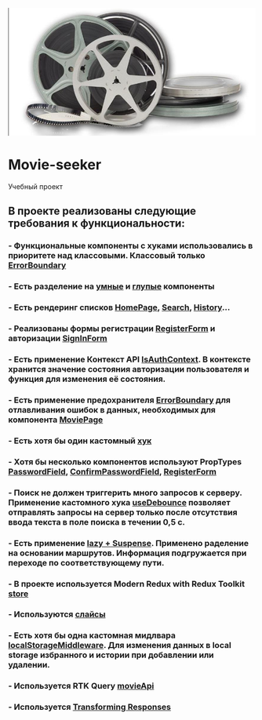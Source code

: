 ![Иллюстрация к проекту](https://github.com/AlekseiTeterin/movie-seeker-app/blob/master/src/images/imageForProject.jpg)
# Movie-seeker

Учебный проект

## В проекте реализованы следующие требования к функциональности:

###  - Функциональные компоненты c хуками использовались в приоритете над классовыми. Классовый только [ErrorBoundary](https://github.com/AlekseiTeterin/movie-seeker-app/blob/master/src/components/ErrorBoundary/ErrorBoundary.jsx)

### - Есть разделение на [умные](https://github.com/AlekseiTeterin/movie-seeker-app/blob/master/src/pages/HistoryPage/HistoryPage.jsx) и [глупые](https://github.com/AlekseiTeterin/movie-seeker-app/blob/master/src/pages/LoginPage/LoginPage.jsx) компоненты

### - Есть рендеринг списков [HomePage](https://github.com/AlekseiTeterin/movie-seeker-app/blob/master/src/pages/HomePage/HomePage.jsx),  [Search](https://github.com/AlekseiTeterin/movie-seeker-app/blob/master/src/components/Search/Search.jsx), [History](https://github.com/AlekseiTeterin/movie-seeker-app/blob/master/src/pages/HistoryPage/HistoryPage.jsx)...

### - Реализованы формы регистрации [RegisterForm](https://github.com/AlekseiTeterin/movie-seeker-app/blob/master/src/components/Forms/RegisterForm.jsx) и авторизации [SignInForm](https://github.com/AlekseiTeterin/movie-seeker-app/blob/master/src/components/Forms/SignInForm.jsx)

### - Есть применение Контекст API [IsAuthContext](https://github.com/AlekseiTeterin/movie-seeker-app/blob/master/src/store/IsAuthContext.js). В контексте хранится значение состояния авторизации пользователя и функция для изменения её состояния.

### - Есть применение предохранителя [ErrorBoundary](https://github.com/AlekseiTeterin/movie-seeker-app/blob/master/src/components/ErrorBoundary/ErrorBoundary.jsx) для отлавливания ошибок в данных, необходимых для компонента [MoviePage](https://github.com/AlekseiTeterin/movie-seeker-app/blob/master/src/pages/MoviePage/MoviePage.jsx) 

### - Есть хотя бы один кастомный [хук](https://github.com/AlekseiTeterin/movie-seeker-app/tree/master/src/hooks)

### - Хотя бы несколько компонентов используют PropTypes [PasswordField](https://github.com/AlekseiTeterin/movie-seeker-app/blob/master/src/components/Forms/FormsComponents/PasswordField.jsx), [ConfirmPasswordField](https://github.com/AlekseiTeterin/movie-seeker-app/blob/master/src/components/Forms/FormsComponents/ConfirmPasswordField.jsx), [RegisterForm](https://github.com/AlekseiTeterin/movie-seeker-app/blob/master/src/components/Forms/RegisterForm.jsx)

### - Поиск не должен триггерить много запросов к серверу. Применение кастомного хука [useDebounce](https://github.com/AlekseiTeterin/movie-seeker-app/blob/master/src/hooks/useDebounce.js) позволяет отправлять запросы на сервер только после отсутствия ввода текста в поле поиска в течении 0,5 с.

### - Есть применение [lazy + Suspense](https://github.com/AlekseiTeterin/movie-seeker-app/blob/master/src/App.js). Применено раделение на основании маршрутов. Информация подгружается при переходе по соответствующему пути. 

### - В проекте используется Modern Redux with Redux Toolkit [store](https://github.com/AlekseiTeterin/movie-seeker-app/blob/master/src/store/index.js)

### - Используются [слайсы](https://github.com/AlekseiTeterin/movie-seeker-app/tree/master/src/store/slices)

### - Есть хотя бы одна кастомная мидлвара [localStorageMiddleware](https://github.com/AlekseiTeterin/movie-seeker-app/blob/master/src/store/localStorageMiddleware.js). Для изменения данных в local storage избранного и истории при добавлении или удалении. 

### - Используется RTK Query [movieApi](https://github.com/AlekseiTeterin/movie-seeker-app/blob/master/src/store/api/movieApi.js)

### - Используется [Transforming Responses](https://github.com/AlekseiTeterin/movie-seeker-app/blob/master/src/store/api/movieApi.js)
